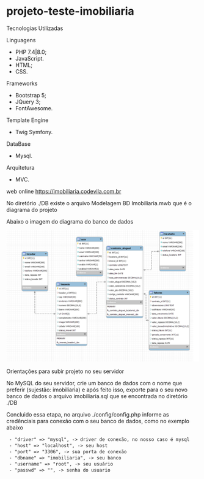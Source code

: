 # projeto-teste-imobiliaria

Tecnologias Utilizadas

Linguagens
- PHP 7.4|8.0;
- JavaScript.
- HTML;
- CSS.

Frameworks
- Bootstrap 5;
- JQuery 3;
- FontAwesome.

Template Engine
- Twig Symfony.

DataBase
- Mysql.

Arquitetura
- MVC.

web online
https://imobiliaria.codevila.com.br

No diretório ./DB existe o arquivo Modelagem BD Imobiliaria.mwb que é o diagrama do projeto

Abaixo o imagem do diagrama do banco de dados 

<p align="center">
<a href="#"><img src="https://github.com/wesleyvilaseca/projeto-imobiliaria/blob/master/DB/Modelagem%20BD%20Imobiliaria.png" alt="modelo_banco"></a>
</p>

Orientações para subir projeto no seu servidor

No MySQL do seu servidor, crie um banco de dados com o nome que preferir (sujestão: imobiliaria)
e após feito isso, exporte para o seu novo banco de dados o arquivo imobiliaria.sql que se encontrada no diretório ./DB

Concluido essa etapa, no arquivo ./config/config.php informe as credênciais para conexão com o seu banco de dados, como no exemplo abaixo

     - "driver" => "mysql", -> driver de conexão, no nosso caso é mysql
     - "host" => "localhost", -> seu host
     - "port" => "3306", -> sua porta de conexão 
     - "dbname" => "imobiliaria", -> seu banco
     - "username" => "root", -> seu usuário
     - "passwd" => "", -> senha do usuario